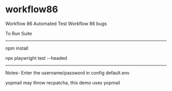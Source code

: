 # workflow86

Workflow 86 Automated Test
Workflow 86 bugs

To Run Suite

---------

npm install

npx playwright test --headed


----------

Notes- Enter the username/password in config default.env

yopmail may throw recpatcha, this demo uses yopmail
